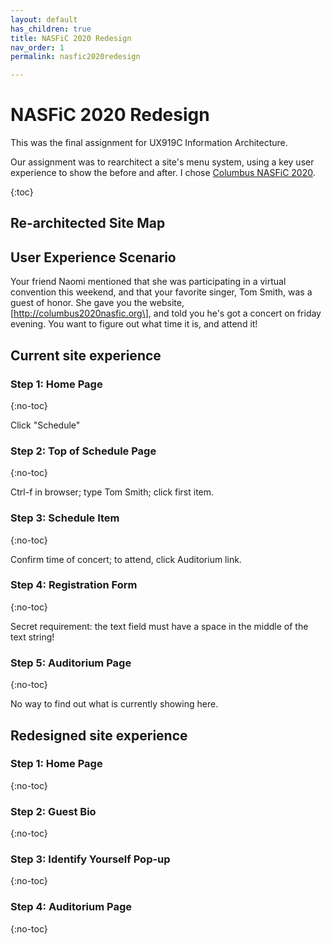 ```yaml
---
layout: default
has_children: true
title: NASFiC 2020 Redesign
nav_order: 1
permalink: nasfic2020redesign

---
```

# NASFiC 2020 Redesign

This was the final assignment for UX919C Information Architecture.

Our assignment was to rearchitect a site's menu system, using a key user experience to show the before and after. I chose [Columbus NASFiC 2020](http://columbus2020nasfic.org "Columbus NASFiC 2020").

{:toc}

## Re-architected Site Map

## User Experience Scenario

Your friend Naomi mentioned that she was participating in a virtual convention this weekend, and that your favorite singer, Tom Smith, was a guest of honor. She gave you the website, \[http://columbus2020nasfic.org\], and told you he's got a concert on friday evening. You want to figure out what time it is, and attend it!

## Current site experience

### Step 1: Home Page

{:no-toc} 

Click "Schedule"

### Step 2: Top of Schedule Page

{:no-toc} 

Ctrl-f in browser; type Tom Smith; click first item.

### Step 3: Schedule Item

{:no-toc}

Confirm time of concert; to attend, click Auditorium link.

### Step 4: Registration Form

{:no-toc} 

Secret requirement: the text field must have a space in the middle of the text string!

### Step 5: Auditorium Page

{:no-toc}

 No way to find out what is currently showing here.

## Redesigned site experience

### Step 1: Home Page

{:no-toc}

### Step 2: Guest Bio

{:no-toc}

### Step 3: Identify Yourself Pop-up

{:no-toc}

### Step 4: Auditorium Page

{:no-toc}